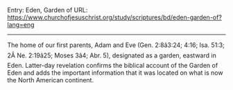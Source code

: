 Entry: Eden, Garden of
URL: https://www.churchofjesuschrist.org/study/scriptures/bd/eden-garden-of?lang=eng

---

The home of our first parents, Adam and Eve (Gen. 2:8â3:24; 4:16; Isa. 51:3; 2Â Ne. 2:19â25; Moses 3â4; Abr. 5), designated as a garden, eastward in Eden. Latter-day revelation confirms the biblical account of the Garden of Eden and adds the important information that it was located on what is now the North American continent.
